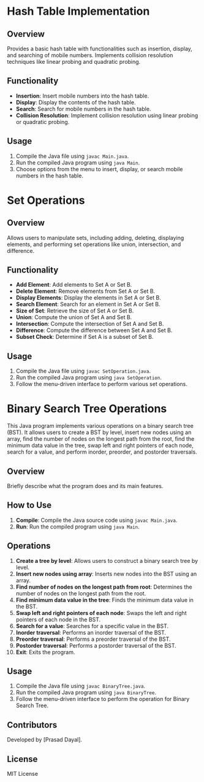 # Hash Table Implementation

## Overview

Provides a basic hash table with functionalities such as insertion, display, and searching of mobile numbers. Implements collision resolution techniques like linear probing and quadratic probing.

## Functionality

- **Insertion**: Insert mobile numbers into the hash table.
- **Display**: Display the contents of the hash table.
- **Search**: Search for mobile numbers in the hash table.
- **Collision Resolution**: Implement collision resolution using linear probing or quadratic probing.

## Usage

1. Compile the Java file using `javac Main.java`.
2. Run the compiled Java program using `java Main`.
3. Choose options from the menu to insert, display, or search mobile numbers in the hash table.

# Set Operations

## Overview

Allows users to manipulate sets, including adding, deleting, displaying elements, and performing set operations like union, intersection, and difference.

## Functionality

- **Add Element**: Add elements to Set A or Set B.
- **Delete Element**: Remove elements from Set A or Set B.
- **Display Elements**: Display the elements in Set A or Set B.
- **Search Element**: Search for an element in Set A or Set B.
- **Size of Set**: Retrieve the size of Set A or Set B.
- **Union**: Compute the union of Set A and Set B.
- **Intersection**: Compute the intersection of Set A and Set B.
- **Difference**: Compute the difference between Set A and Set B.
- **Subset Check**: Determine if Set A is a subset of Set B.

## Usage

1. Compile the Java file using `javac SetOperation.java`.
2. Run the compiled Java program using `java SetOperation`.
3. Follow the menu-driven interface to perform various set operations.

# Binary Search Tree Operations

This Java program implements various operations on a binary search tree (BST). It allows users to create a BST by level, insert new nodes using an array, find the number of nodes on the longest path from the root, find the minimum data value in the tree, swap left and right pointers of each node, search for a value, and perform inorder, preorder, and postorder traversals.


## Overview

Briefly describe what the program does and its main features.

## How to Use

1. **Compile**: Compile the Java source code using `javac Main.java`.
2. **Run**: Run the compiled program using `java Main`.

## Operations

1. **Create a tree by level**: Allows users to construct a binary search tree by level.
2. **Insert new nodes using array**: Inserts new nodes into the BST using an array.
3. **Find number of nodes on the longest path from root**: Determines the number of nodes on the longest path from the root.
4. **Find minimum data value in the tree**: Finds the minimum data value in the BST.
5. **Swap left and right pointers of each node**: Swaps the left and right pointers of each node in the BST.
6. **Search for a value**: Searches for a specific value in the BST.
7. **Inorder traversal**: Performs an inorder traversal of the BST.
8. **Preorder traversal**: Performs a preorder traversal of the BST.
9. **Postorder traversal**: Performs a postorder traversal of the BST.
10. **Exit**: Exits the program.

## Usage

1. Compile the Java file using `javac BinaryTree.java`.
2. Run the compiled Java program using `java BinaryTree`.
3. Follow the menu-driven interface to perform the operation for Binary Search Tree.

## Contributors

Developed by [Prasad Dayal].

## License

MIT License

